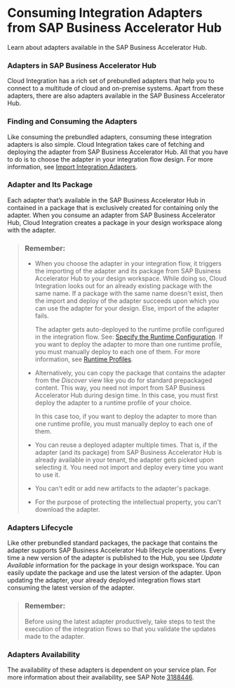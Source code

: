 <!-- loiob9250fb8dc694a54a46257f7587ceb29 -->

# Consuming Integration Adapters from SAP Business Accelerator Hub

Learn about adapters available in the SAP Business Accelerator Hub.





### Adapters in SAP Business Accelerator Hub

Cloud Integration has a rich set of prebundled adapters that help you to connect to a multitude of cloud and on-premise systems. Apart from these adapters, there are also adapters available in the SAP Business Accelerator Hub.



### Finding and Consuming the Adapters

Like consuming the prebundled adapters, consuming these integration adapters is also simple. Cloud Integration takes care of fetching and deploying the adapter from SAP Business Accelerator Hub. All that you have to do is to choose the adapter in your integration flow design. For more information, see [Import Integration Adapters](import-integration-adapters-386d7d0.md).



### Adapter and Its Package

Each adapter that’s available in the SAP Business Accelerator Hub in contained in a package that is exclusively created for containing only the adapter. When you consume an adapter from SAP Business Accelerator Hub, Cloud Integration creates a package in your design workspace along with the adapter.

> ### Remember:  
> -   When you choose the adapter in your integration flow, it triggers the importing of the adapter and its package from SAP Business Accelerator Hub to your design workspace. While doing so, Cloud Integration looks out for an already existing package with the same name. If a package with the same name doesn't exist, then the import and deploy of the adapter succeeds upon which you can use the adapter for your design. Else, import of the adapter fails.
> 
>     The adapter gets auto-deployed to the runtime profile configured in the integration flow. See: [Specify the Runtime Configuration](specify-the-runtime-configuration-0c1c96e.md). If you want to deploy the adapter to more than one runtime profile, you must manually deploy to each one of them. For more information, see [Runtime Profiles](IntegrationSettings/runtime-profiles-8007daa.md).
> 
> -   Alternatively, you can copy the package that contains the adapter from the *Discover* view like you do for standard prepackaged content. This way, you need not import from SAP Business Accelerator Hub during design time. In this case, you must first deploy the adapter to a runtime profile of your choice.
> 
>     In this case too, if you want to deploy the adapter to more than one runtime profile, you must manually deploy to each one of them.
> 
> -   You can reuse a deployed adapter multiple times. That is, if the adapter \(and its package\) from SAP Business Accelerator Hub is already available in your tenant, the adapter gets picked upon selecting it. You need not import and deploy every time you want to use it.
> 
> -   You can't edit or add new artifacts to the adapter's package.
> 
> -   For the purpose of protecting the intellectual property, you can't download the adapter.



### Adapters Lifecycle

Like other prebundled standard packages, the package that contains the adapter supports SAP Business Accelerator Hub lifecycle operations. Every time a new version of the adapter is published to the Hub, you see *Update Available* information for the package in your design workspace. You can easily update the package and use the latest version of the adapter. Upon updating the adapter, your already deployed integration flows start consuming the latest version of the adapter.

> ### Remember:  
> Before using the latest adapter productively, take steps to test the execution of the integration flows so that you validate the updates made to the adapter.



### Adapters Availability

The availability of these adapters is dependent on your service plan. For more information about their availability, see SAP Note [3188446](https://launchpad.support.sap.com/#/notes/3188446).

